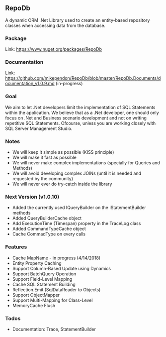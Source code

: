 ## RepoDb

A dynamic ORM .Net Library used to create an entity-based repository classes when accessing data from the database.

### Package
Link: https://www.nuget.org/packages/RepoDb

### Documentation
Link: https://github.com/mikependon/RepoDb/blob/master/RepoDb.Documents/documentation_v1.0.9.md (in-progress)

### Goal

We aim to let .Net developers limit the implementation of SQL Statements within the application. We believe that as a .Net developer, one should only focus on .Net and Business scenario development and not on writing repetitive SQL Statements. Ofcourse, unless you are working closely with SQL Server Management Studio.

### Notes

 - We will keep it simple as possible (KISS principle)
 - We will make it fast as possible
 - We will never make complex implementations (specially for Queries and Methods)
 - We will avoid developing complex JOINs (until it is needed and requested by the community)
 - We will never ever do try-catch inside the library
 
### Next Version (v1.0.10)

 - Added the currently used IQueryBuilder on the IStatementBuilder methods
 - Added QueryBuilderCache object
 - Add ExecutionTime (Timespan) property in the TraceLog class
 - Added CommandTypeCache object
 - Cache CommadType on every calls
 
### Features

 - Cache MapName - in progress (4/14/2018)
 - Entity Property Caching
 - Support Column-Based Update using Dynamics
 - Support BatchQuery Operation
 - Support Field-Level Mapping
 - Cache SQL Statement Building
 - Reflection.Emit (SqlDataReader to Objects)
 - Support ObjectMapper
 - Support Multi-Mapping for Class-Level
 - MemoryCache Flush
 
### Todos

 - Documentation: Trace, StatementBuilder
